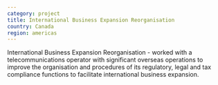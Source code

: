 ```yaml
---
category: project
title: International Business Expansion Reorganisation
country: Canada
region: americas
---
```

International Business Expansion Reorganisation - worked with a telecommunications operator with significant overseas operations to improve the organisation and procedures of its regulatory, legal and tax compliance functions to facilitate international business expansion.  
